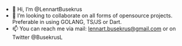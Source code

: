- 👋 Hi, I’m @LennartBusekrus
- 💞️ I’m looking to collaborate on all forms of opensource projects. Preferable in using GOLANG, TS/JS or Dart. 
- 📫 You can reach me via mail: lennart.busekrus@gmail.com or on Twitter @BusekrusL

<!---
LennartBusekrus/LennartBusekrus is a ✨ special ✨ repository because its `README.md` (this file) appears on your GitHub profile.
You can click the Preview link to take a look at your changes.
--->
